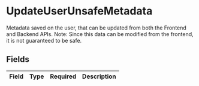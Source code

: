 # UpdateUserUnsafeMetadata

Metadata saved on the user, that can be updated from both the Frontend and Backend APIs.
Note: Since this data can be modified from the frontend, it is not guaranteed to be safe.


## Fields

| Field       | Type        | Required    | Description |
| ----------- | ----------- | ----------- | ----------- |